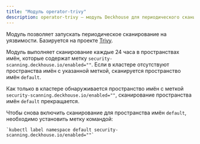 ```yaml
---
title: "Модуль operator-trivy"
description: operator-trivy — модуль Deckhouse для периодического сканирования на уязвимости в кластере Kubernetes. 
---
```


Модуль позволяет запускать периодическое сканирование на уязвимости. Базируется на проекте [Trivy](https://github.com/aquasecurity/trivy).

Модуль выполняет сканирование каждые 24 часа в пространствах имён, которые содержат метку `security-scanning.deckhouse.io/enabled=""`.
Если в кластере отсутствуют пространства имён с указанной меткой, сканируется пространство имён `default`.

Как только в кластере обнаруживается пространство имён с меткой `security-scanning.deckhouse.io/enabled=""`, сканирование пространства имён `default` прекращается.

Чтобы снова включить сканирование для пространства имён `default`, необходимо установить метку командой:

```shell
`kubectl label namespace default security-scanning.deckhouse.io/enabled=""`
```

